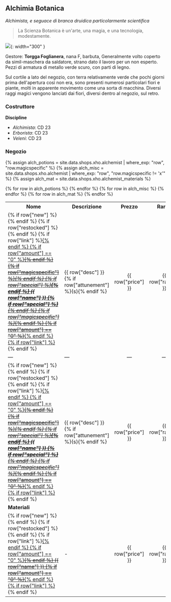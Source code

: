 ## Alchimia Botanica

_Alchimista, e seguace di branca druidica particolarmente scientifica_

> La Scienza Botanica è un'arte, una magia, e una tecnologia, modestamente.

![](https://i.imgur.com/jNMS1RF.png){: width="300" }

Gestore: **Torgga Foglianera**, nana F, barbuta, Generalmente volto coperto da simil-maschera da saldatore, strano dato il lavoro per un non esperto. Pezzi di armatura di metallo verde scuro, con parti di legno.

Sul cortile a lato del negozio, con terra relativamente verde che pochi giorni prima dell'apertura così non era, sono presenti numerosi particolari fiori e piante, molti in apparente movimento come una sorta di macchina. Diversi raggi magici vengono lanciati dai fiori, diversi dentro al negozio, sul retro.

### Costruttore

**Discipline**

-   _Alchimista_: CD 23
-   _Erborista_: CD 23
-   _Veleni_: CD 23

### Negozio

{% assign alch_potions = site.data.shops.xho.alchemist | where_exp: "row", "row.magicspecific"  %}
{% assign alch_misc = site.data.shops.xho.alchemist  | where_exp: "row", "row.magicspecific != 'x'" %}
{% assign alch_mat = site.data.shops.xho.alchemist_materials %}

<table>
    <tr>
        <th>Nome</th>
        <th>Descrizione</th>
        <th>Prezzo</th>
        <th>Rarità</th>
        <th>Quantità</th>
    </tr>
    {% for row in alch_potions %}
        <tr>
            <td>
            {% if row["new"] %}<span class="new"></span>{% endif %}
            {% if row["restocked"] %}<span class="restocked"></span>{% endif %}
            {% if row["link"] %}<a href="{{ row['link'] }}">{% endif %}
            {% if row["amount"] == "0" %}<del>{% endif %}
            {% if row["magicspecific"] %}<em>{% endif %}
            {% if row["special"] %}<strong>{% endif %}
            <span markdown="1">{{ row["name"] }}</span>
            {% if row["special"] %}</strong>{% endif %}
            {% if row["magicspecific"] %}</em>{% endif %}
            {% if row["amount"] == "0" %}</del>{% endif %}
            {% if row["link"] %}</a>{% endif %}
            </td>
            <td>{{ row["desc"] }} {% if row["attunement"] %}(s){% endif %}</td>
            <td style="text-align:center">{{ row["price"] }}</td>
            <td style="text-align:center">{{ row["rarity"] }}</td>
            <td style="text-align:center">{{ row["amount"] }}</td>
        </tr>
    {% endfor %}
    <tr>
        <td>—</td>
        <td>—</td>
        <td style="text-align:center">—</td>
        <td style="text-align:center">—</td>
        <td style="text-align:center">—</td>
    </tr>
    {% for row in alch_misc %}
        <tr>
            <td>
            {% if row["new"] %}<span class="new"></span>{% endif %}
            {% if row["restocked"] %}<span class="restocked"></span>{% endif %}
            {% if row["link"] %}<a href="{{ row['link'] }}">{% endif %}
            {% if row["amount"] == "0" %}<del>{% endif %}
            {% if row["magicspecific"] %}<em>{% endif %}
            {% if row["special"] %}<strong>{% endif %}
            <span markdown="1">{{ row["name"] }}</span>
            {% if row["special"] %}</strong>{% endif %}
            {% if row["magicspecific"] %}</em>{% endif %}
            {% if row["amount"] == "0" %}</del>{% endif %}
            {% if row["link"] %}</a>{% endif %}
            </td>
            <td>{{ row["desc"] }} {% if row["attunement"] %}(s){% endif %}</td>
            <td style="text-align:center">{{ row["price"] }}</td>
            <td style="text-align:center">{{ row["rarity"] }}</td>
            <td style="text-align:center">{{ row["amount"] }}</td>
        </tr>
    {% endfor %}
    <tr class="tablesep">
        <td><strong>Materiali</strong></td>
        <td></td><td></td><td></td><td></td>
    </tr>
    {% for row in alch_mat %}
        <tr>
            <td>
            {% if row["new"] %}<span class="new"></span>{% endif %}
            {% if row["restocked"] %}<span class="restocked"></span>{% endif %}
            {% if row["link"] %}<a href="{{ row['link'] }}">{% endif %}
            {% if row["amount"] == "0" %}<del>{% endif %}
            <span markdown="1">{{ row["name"] }}</span>
            {% if row["amount"] == "0" %}</del>{% endif %}
            {% if row["link"] %}</a>{% endif %}
            </td>
            <td>-</td>
            <td style="text-align:center">{{ row["price"] }}</td>
            <td style="text-align:center">{{ row["rarity"] }}</td>
            <td style="text-align:center">{{ row["amount"] }}</td>
        </tr>
    {% endfor %}
</table>

